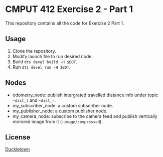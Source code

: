 # CMPUT 412 Exercise 2 - Part 1
This repository contains all the code for Exercise 2 Part 1.

## Usage
1. Clone the repository.
2. Modify launch file to run desired node.
3. Build `dts devel build -H $BOT`.
4. Run `dts devel run -H $BOT`.

## Nodes
* odometry_node: publish intergrated travelled distance info under topic `~dist_l` and `~dist_r`.
* my_subscriber_node: a custom subscriber node.
* my_publisher_node: a custom publisher node.
* my_camera_node: subscribe to the camera feed and publish vertically mirrored image from it (`~image/compressed`).


## License
[Duckietown](https://www.duckietown.org/about/sw-license)
